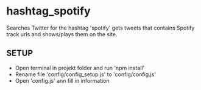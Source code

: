# hashtag_spotify

Searches Twitter for the hashtag 'spotify' gets tweets that contains Spotify track urls and shows/plays them on the site.

## SETUP
- Open terminal in projekt folder and run 'npm install'
- Rename file 'config/config_setup.js' to 'config/config.js'
- Open 'config.js' ann fill in information
